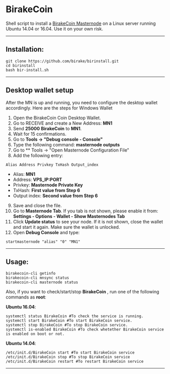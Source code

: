 # BirakeCoin
Shell script to install a [BirakeCoin Masternode](https://www.birake.com/) on a Linux server running Ubuntu 14.04 or 16.04. Use it on your own risk.

***
## Installation:
```
git clone https://github.com/birake/birinstall.git
cd birinstall
bash bir-install.sh
```
***

## Desktop wallet setup

After the MN is up and running, you need to configure the desktop wallet accordingly. Here are the steps for Windows Wallet
1. Open the BirakeCoin Coin Desktop Wallet.
2. Go to RECEIVE and create a New Address: **MN1**
3. Send **25000** **BirakeCoin** to **MN1**.
4. Wait for 15 confirmations.
5. Go to **Tools -> "Debug console - Console"**
6. Type the following command: **masternode outputs**
7. Go to  ** Tools -> "Open Masternode Configuration File"
8. Add the following entry:
```
Alias Address Privkey TxHash Output_index
```
* Alias: **MN1**
* Address: **VPS_IP:PORT**
* Privkey: **Masternode Private Key**
* TxHash: **First value from Step 6**
* Output index:  **Second value from Step 6**
9. Save and close the file.
10. Go to **Masternode Tab**. If you tab is not shown, please enable it from: **Settings - Options - Wallet - Show Masternodes Tab**
11. Click **Update status** to see your node. If it is not shown, close the wallet and start it again. Make sure the wallet is unlocked.
12. Open **Debug Console** and type:
```
startmasternode "alias" "0" "MN1"
```
***

## Usage:
```
birakecoin-cli getinfo
birakecoin-cli mnsync status
birakecoin-cli masternode status
```
Also, if you want to check/start/stop **BirakeCoin** , run one of the following commands as **root**:

**Ubuntu 16.04**:
```
systemctl status BirakeCoin #To check the service is running.
systemctl start BirakeCoin #To start BirakeCoin service.
systemctl stop BirakeCoin #To stop BirakeCoin service.
systemctl is-enabled BirakeCoin #To check whetether BirakeCoin service is enabled on boot or not.
```
**Ubuntu 14.04**:  
```
/etc/init.d/BirakeCoin start #To start BirakeCoin service
/etc/init.d/BirakeCoin stop #To stop BirakeCoin service
/etc/init.d/BirakeCoin restart #To restart BirakeCoin service
```
***
